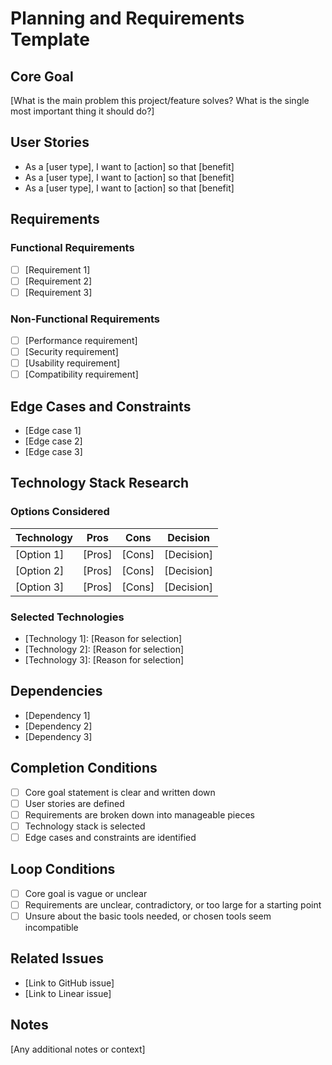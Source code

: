 # Planning and Requirements Template

## Core Goal

[What is the main problem this project/feature solves? What is the single most important thing it should do?]

## User Stories

- As a [user type], I want to [action] so that [benefit]
- As a [user type], I want to [action] so that [benefit]
- As a [user type], I want to [action] so that [benefit]

## Requirements

### Functional Requirements

- [ ] [Requirement 1]
- [ ] [Requirement 2]
- [ ] [Requirement 3]

### Non-Functional Requirements

- [ ] [Performance requirement]
- [ ] [Security requirement]
- [ ] [Usability requirement]
- [ ] [Compatibility requirement]

## Edge Cases and Constraints

- [Edge case 1]
- [Edge case 2]
- [Edge case 3]

## Technology Stack Research

### Options Considered

| Technology | Pros | Cons | Decision |
|------------|------|------|----------|
| [Option 1] | [Pros] | [Cons] | [Decision] |
| [Option 2] | [Pros] | [Cons] | [Decision] |
| [Option 3] | [Pros] | [Cons] | [Decision] |

### Selected Technologies

- [Technology 1]: [Reason for selection]
- [Technology 2]: [Reason for selection]
- [Technology 3]: [Reason for selection]

## Dependencies

- [Dependency 1]
- [Dependency 2]
- [Dependency 3]

## Completion Conditions

- [ ] Core goal statement is clear and written down
- [ ] User stories are defined
- [ ] Requirements are broken down into manageable pieces
- [ ] Technology stack is selected
- [ ] Edge cases and constraints are identified

## Loop Conditions

- [ ] Core goal is vague or unclear
- [ ] Requirements are unclear, contradictory, or too large for a starting point
- [ ] Unsure about the basic tools needed, or chosen tools seem incompatible

## Related Issues

- [Link to GitHub issue]
- [Link to Linear issue]

## Notes

[Any additional notes or context]
